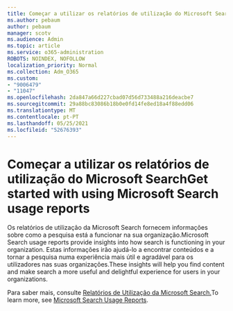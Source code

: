 ```yaml
---
title: Começar a utilizar os relatórios de utilização do Microsoft Search
ms.author: pebaum
author: pebaum
manager: scotv
ms.audience: Admin
ms.topic: article
ms.service: o365-administration
ROBOTS: NOINDEX, NOFOLLOW
localization_priority: Normal
ms.collection: Adm_O365
ms.custom:
- "9006479"
- "11047"
ms.openlocfilehash: 2da847a66d227cbad07d56d733488a216deacbe7
ms.sourcegitcommit: 29a88bc83086b18b0e0fd14fe8ed18a4f88edd06
ms.translationtype: MT
ms.contentlocale: pt-PT
ms.lasthandoff: 05/25/2021
ms.locfileid: "52676393"
---
```

# <a name="get-started-with-using-microsoft-search-usage-reports"></a><span data-ttu-id="85eb6-102">Começar a utilizar os relatórios de utilização do Microsoft Search</span><span class="sxs-lookup"><span data-stu-id="85eb6-102">Get started with using Microsoft Search usage reports</span></span>

<span data-ttu-id="85eb6-103">Os relatórios de utilização da Microsoft Search fornecem informações sobre como a pesquisa está a funcionar na sua organização.</span><span class="sxs-lookup"><span data-stu-id="85eb6-103">Microsoft Search usage reports provide insights into how search is functioning in your organization.</span></span> <span data-ttu-id="85eb6-104">Estas informações irão ajudá-lo a encontrar conteúdos e a tornar a pesquisa numa experiência mais útil e agradável para os utilizadores nas suas organizações.</span><span class="sxs-lookup"><span data-stu-id="85eb6-104">These insights will help you find content and make search a more useful and delightful experience for users in your organizations.</span></span>

<span data-ttu-id="85eb6-105">Para saber mais, consulte [Relatórios de Utilização da Microsoft Search.](https://go.microsoft.com/fwlink/?linkid=2152048)</span><span class="sxs-lookup"><span data-stu-id="85eb6-105">To learn more, see [Microsoft Search Usage Reports](https://go.microsoft.com/fwlink/?linkid=2152048).</span></span>

